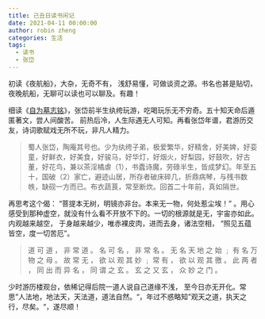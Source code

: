 ```yaml
---
title: 己丑日读书闲记
date: 2021-04-11 00:00:00
author: robin zheng
categories: 生活
tags:
  - 读书
  - 张岱
---
```


初读《夜航船》，大杂，无奇不有， 浅舒易懂，可做谈资之源。书名也甚是贴切，夜晚航船，无聊可以读也可以聊及。有趣！

细读《[自为墓志铭](https://baike.baidu.com/item/自为墓志铭/361451)》，张岱前半生纨绔玩游，吃喝玩乐无不穷奇。五十知天命后遁匿著文，尝人间酸苦。 前热后冷，人生际遇无人可知。再看张岱年谱，君游历交友，诗词歌赋戏无所不玩，非凡人精力。

> 蜀人张岱，陶庵其号也。少为纨绔子弟，极爱繁华，好精舍，好美婢，好娈童，好鲜衣，好美食，好骏马，好华灯，好烟火，好梨园，好鼓吹，好古董，好花鸟，兼以茶淫橘虐（1），书蠹诗魔，劳碌半生，皆成梦幻。年至五十，国破（2）家亡，避迹山居，所存者破床碎几，折鼎病琴，与残书数帙，缺砚一方而已。布衣蔬茛，常至断炊。回首二十年前，真如隔世。

再思考这个偈： “菩提本无树，明镜亦非台。本来无一物，何处惹尘埃！” 。用心感受到那种虚空，就没有什么看不开放不下的。一切的根源就是无，宇宙亦如此。内观越来越空， 于身越来越少，唯赤裸皮肉，进而去身，诸法空相， “照见五蕴皆空，度一切苦厄”。

> 道 可 道 ， 非 常 道 。 名 可 名 ， 非 常 名 。
> 无 名 天 地 之 始 ﹔ 有 名 万 物 之 母 。
> 故 常 无 ， 欲 以 观 其 妙 ﹔ 常 有 ， 欲 以 观 其 徼 。
> 此 两 者 ， 同 出 而 异 名 ， 同 谓 之 玄 。
> 玄 之 又 玄 ， 众 妙 之 门 。

少时游历楼观台，依稀记得后院一道人说自己道缘不浅， 至今日亦无开化。常思”人法地，地法天，天法道，道法自然。“，年过不惑略知”观天之道，执天之行，尽矣。“，遂尽顺！